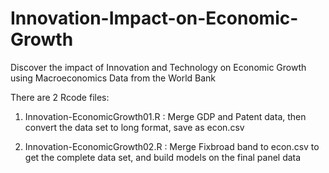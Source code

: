 # Innovation-Impact-on-Economic-Growth
Discover the impact of Innovation and Technology on Economic Growth using Macroeconomics Data from the World Bank

There are 2 Rcode files: 

1. Innovation-EconomicGrowth01.R : Merge GDP and Patent data, then convert the data set to long format, save as econ.csv 

2. Innovation-EconomicGrowth02.R : Merge Fixbroad band to econ.csv to get the complete data set, and build models on the final panel data
